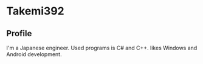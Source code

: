 # Takemi392
## Profile
I'm a Japanese engineer. Used programs is C# and C++. likes Windows and Android development.
